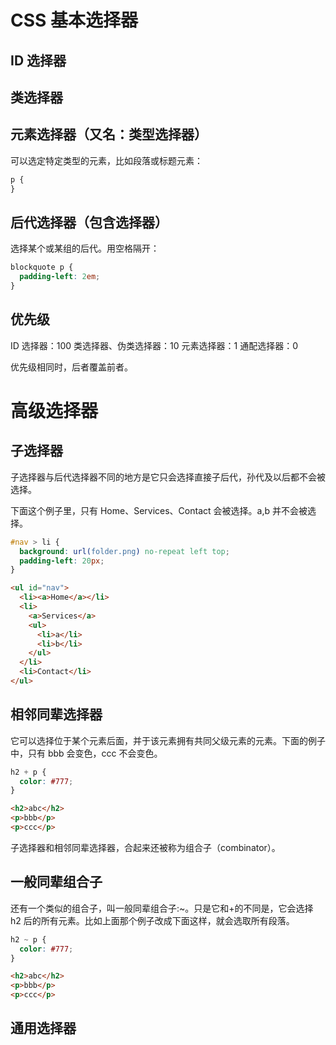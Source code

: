 # CSS 基本选择器

## ID 选择器

## 类选择器

## 元素选择器（又名：类型选择器）

可以选定特定类型的元素，比如段落或标题元素：

```css
p {
}
```

## 后代选择器（包含选择器）

选择某个或某组的后代。用空格隔开：

```css
blockquote p {
  padding-left: 2em;
}
```

## 优先级

ID 选择器：100
类选择器、伪类选择器：10
元素选择器：1
通配选择器：0

优先级相同时，后者覆盖前者。

# 高级选择器

## 子选择器

子选择器与后代选择器不同的地方是它只会选择直接子后代，孙代及以后都不会被选择。

下面这个例子里，只有 Home、Services、Contact 会被选择。a,b 并不会被选择。

```css
#nav > li {
  background: url(folder.png) no-repeat left top;
  padding-left: 20px;
}
```

```html
<ul id="nav">
  <li><a>Home</a></li>
  <li>
    <a>Services</a>
    <ul>
      <li>a</li>
      <li>b</li>
    </ul>
  </li>
  <li>Contact</li>
</ul>
```

## 相邻同辈选择器

它可以选择位于某个元素后面，并于该元素拥有共同父级元素的元素。下面的例子中，只有 bbb 会变色，ccc 不会变色。

```css
h2 + p {
  color: #777;
}
```

```html
<h2>abc</h2>
<p>bbb</p>
<p>ccc</p>
```

子选择器和相邻同辈选择器，合起来还被称为组合子（combinator）。

## 一般同辈组合子

还有一个类似的组合子，叫一般同辈组合子:~。只是它和+的不同是，它会选择 h2 后的所有元素。比如上面那个例子改成下面这样，就会选取所有段落。

```css
h2 ~ p {
  color: #777;
}
```

```html
<h2>abc</h2>
<p>bbb</p>
<p>ccc</p>
```

## 通用选择器
